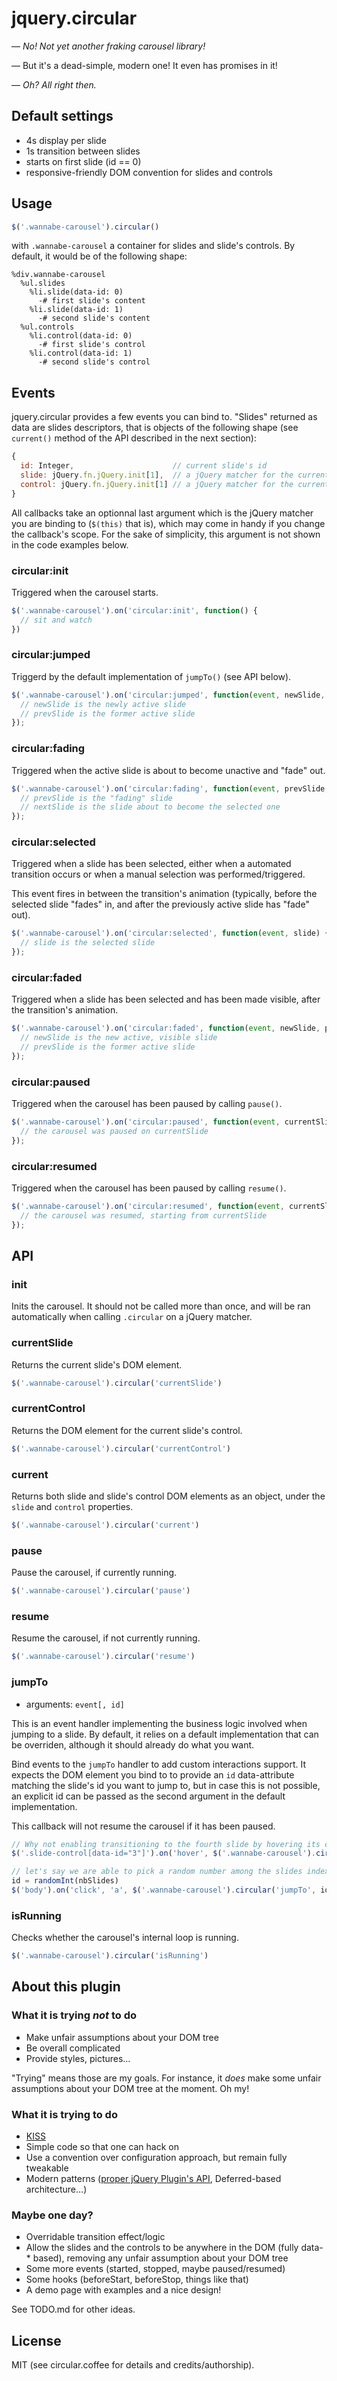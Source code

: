jquery.circular
===============

— *No! Not yet another fraking carousel library!*

— But it's a dead-simple, modern one! It even has promises in it!

— *Oh? All right then.*

Default settings
----------------

* 4s display per slide
* 1s transition between slides
* starts on first slide (id == 0)
* responsive-friendly DOM convention for slides and controls

Usage
-----

``` js
$('.wannabe-carousel').circular()
```

with `.wannabe-carousel` a container for slides and slide's controls. By
default, it would be of the following shape:

``` haml
%div.wannabe-carousel
  %ul.slides
    %li.slide(data-id: 0)
      -# first slide's content
    %li.slide(data-id: 1)
      -# second slide's content
  %ul.controls
    %li.control(data-id: 0)
      -# first slide's control
    %li.control(data-id: 1)
      -# second slide's control
```

Events
------

jquery.circular provides a few events you can bind to. "Slides" returned as
data are slides descriptors, that is objects of the following shape (see
`current()` method of the API described in the next section):

``` js
{
  id: Integer,                      // current slide's id
  slide: jQuery.fn.jQuery.init[1],  // a jQuery matcher for the current slide
  control: jQuery.fn.jQuery.init[1] // a jQuery matcher for the current slide's control
}
```

All callbacks take an optionnal last argument which is the jQuery matcher you
are binding to (`$(this)` that is), which may come in handy if you change the
callback's scope. For the sake of simplicity, this argument is not shown in the
code examples below.

### circular:init

Triggered when the carousel starts.

``` js
$('.wannabe-carousel').on('circular:init', function() {
  // sit and watch
})
```

### circular:jumped

Triggerd by the default implementation of `jumpTo()` (see API below).


``` js
$('.wannabe-carousel').on('circular:jumped', function(event, newSlide, prevSlide) {
  // newSlide is the newly active slide
  // prevSlide is the former active slide
});
```

### circular:fading

Triggered when the active slide is about to become unactive and "fade" out.

``` js
$('.wannabe-carousel').on('circular:fading', function(event, prevSlide, nextSlide) {
  // prevSlide is the "fading" slide
  // nextSlide is the slide about to become the selected one
});
```

### circular:selected

Triggered when a slide has been selected, either when a automated transition
occurs or when a manual selection was performed/triggered.

This event fires in between the transition's animation (typically, before the
selected slide "fades" in, and after the previously active slide has "fade"
out).

``` js
$('.wannabe-carousel').on('circular:selected', function(event, slide) {
  // slide is the selected slide
});
```

### circular:faded

Triggered when a slide has been selected and has been made visible, after the
transition's animation.

``` js
$('.wannabe-carousel').on('circular:faded', function(event, newSlide, prevSlide) {
  // newSlide is the new active, visible slide
  // prevSlide is the former active slide
});
```

### circular:paused

Triggered when the carousel has been paused by calling `pause()`.

``` js
$('.wannabe-carousel').on('circular:paused', function(event, currentSlide) {
  // the carousel was paused on currentSlide
});
```

### circular:resumed

Triggered when the carousel has been paused by calling `resume()`.

``` js
$('.wannabe-carousel').on('circular:resumed', function(event, currentSlide) {
  // the carousel was resumed, starting from currentSlide
});
```

API
---

### init

Inits the carousel. It should not be called more than once, and will be ran
automatically when calling `.circular` on a jQuery matcher.

### currentSlide

Returns the current slide's DOM element.

``` js
$('.wannabe-carousel').circular('currentSlide')
```

### currentControl

Returns the DOM element for the current slide's control.

``` js
$('.wannabe-carousel').circular('currentControl')
```

### current

Returns both slide and slide's control DOM elements as an object, under the
`slide` and `control` properties.

``` js
$('.wannabe-carousel').circular('current')
```

### pause

Pause the carousel, if currently running.

``` js
$('.wannabe-carousel').circular('pause')
```

### resume

Resume the carousel, if not currently running.

``` js
$('.wannabe-carousel').circular('resume')
```

### jumpTo

* arguments: `event[, id]`

This is an event handler implementing the business logic involved when jumping
to a slide. By default, it relies on a default implementation that can be
overriden, although it should already do what you want.

Bind events to the `jumpTo` handler to add custom interactions support. It
expects the DOM element you bind to to provide an `id` data-attribute matching
the slide's id you want to jump to, but in case this is not possible, an
explicit id can be passed as the second argument in the default implementation.

This callback will not resume the carousel if it has been paused.

``` js
// Why not enabling transitioning to the fourth slide by hovering its control?
$('.slide-control[data-id="3"]').on('hover', $('.wannabe-carousel').circular('jumpTo'))

// let's say we are able to pick a random number among the slides indexes
id = randomInt(nbSlides)
$('body').on('click', 'a', $('.wannabe-carousel').circular('jumpTo', id))
```

### isRunning

Checks whether the carousel's internal loop is running.

``` js
$('.wannabe-carousel').circular('isRunning')
```

About this plugin
-----------------

### What it is trying *not* to do

* Make unfair assumptions about your DOM tree
* Be overall complicated
* Provide styles, pictures…

"Trying" means those are my goals. For instance, it *does* make some unfair
assumptions about your DOM tree at the moment. Oh my!

### What it is trying to do

* [KISS](http://en.wikipedia.org/wiki/KISS_principle)
* Simple code so that one can hack on
* Use a convention over configuration approach, but remain fully tweakable
* Modern patterns ([proper jQuery Plugin's API](http://kaibun.net/blog/2013/04/19/a-fully-fledged-coffeescript-boilerplate-for-jquery-plugins/),
  Deferred-based architecture…)

### Maybe one day?

* Overridable transition effect/logic
* Allow the slides and the controls to be anywhere in the DOM (fully
  data-\* based), removing any unfair assumption about your DOM tree
* Some more events (started, stopped, maybe paused/resumed)
* Some hooks (beforeStart, beforeStop, things like that)
* A demo page with examples and a nice design!

See TODO.md for other ideas.

License
-------

MIT (see circular.coffee for details and credits/authorship).
